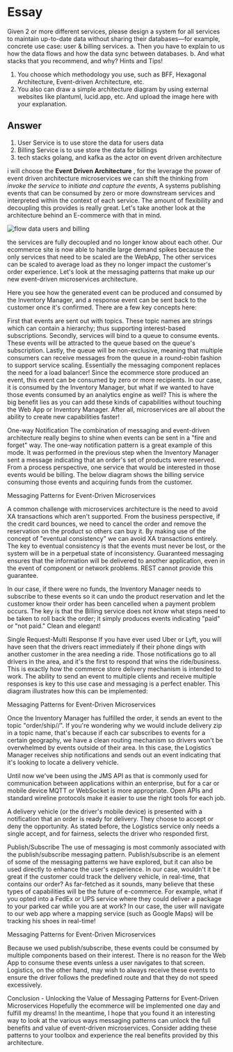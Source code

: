 # Essay
Given 2 or more different services, please design a system for all
services to maintain up-to-date data without sharing their
databases—for example, concrete use case: user & billing services.
a. Then you have to explain to us how the data flows and how the data sync between databases.
b. And what stacks that you recommend, and why?
Hints and Tips!
1. You choose which methodology you use, such as BFF, Hexagonal
Architecture, Event-driven Architecture, etc.
2. You also can draw a simple architecture diagram by using external
websites like plantuml, lucid.app, etc. And upload the image here with
your explanation.

## Answer
1. User Service is to use store the data for users data 
2. Billing Service is to use store the data for billings
3. tech stacks golang, and kafka as the actor on event driven architecture

i will choose the **Event Driven Architecture** , for the leverage the power of event driven architecture microservices we can shift the thinking from *invoke the service* to *initiate and capture the events*, A systems publishing events that can be consumed by zero or more downstream services and interpreted within the context of each service. The amount of flexibility and decoupling this provides is really great. Let's take another look at the architecture behind an E-commerce with that in mind. 

![flow data users and billing](/assets/images/img1.png)

the services are fully decoupled and no longer know about each other. 
Our ecommerce site is now able to handle large demand spikes because the only services that need to be scaled are the WebApp, The other services can be scaled to average load as they no longer impact the customer's order experience. Let's look at the messaging patterns that make up our new event-driven microservices architecture.

Here you see how the generated event can be produced and consumed by the Inventory Manager, and a response event can be sent back to the customer once it's confirmed. There are a few key concepts here:

First that events are sent out with topics. These topic names are strings which can contain a hierarchy; thus supporting interest-based subscriptions.
Secondly, services will bind to a queue to consume events. These events will be attracted to the queue based on the queue's subscription.
Lastly, the queue will be non-exclusive, meaning that multiple consumers can receive messages from the queue in a round-robin fashion to support service scaling. Essentially the messaging component replaces the need for a load balancer!
Since the ecommerce store produced an event, this event can be consumed by zero or more recipients. In our case, it is consumed by the Inventory Manager, but what if we wanted to have those events consumed by an analytics engine as well? This is where the big benefit lies as you can add these kinds of capabilities without touching the Web App or Inventory Manager. After all, microservices are all about the ability to create new capabilities faster!

One-way Notification
The combination of messaging and event-driven architecture really begins to shine when events can be sent in a "fire and forget" way. The one-way notification pattern is a great example of this mode. It was performed in the previous step when the Inventory Manager sent a message indicating that an order's set of products were reserved. From a process perspective, one service that would be interested in those events would be billing. The below diagram shows the billing service consuming those events and acquiring funds from the customer.

Messaging Patterns for Event-Driven Microservices

A common challenge with microservices architecture is the need to avoid XA transactions which aren't supported. From the business perspective, if the credit card bounces, we need to cancel the order and remove the reservation on the product so others can buy it. By making use of the concept of "eventual consistency" we can avoid XA transactions entirely. The key to eventual consistency is that the events must never be lost, or the system will be in a perpetual state of inconsistency. Guaranteed messaging ensures that the information will be delivered to another application, even in the event of component or network problems. REST cannot provide this guarantee.

In our case, if there were no funds, the Inventory Manager needs to subscribe to these events so it can undo the product reservation and let the customer know their order has been cancelled when a payment problem occurs. The key is that the Billing service does not know what steps need to be taken to roll back the order; it simply produces events indicating "paid" or "not paid." Clean and elegant!

Single Request-Multi Response
If you have ever used Uber or Lyft, you will have seen that the drivers react immediately if their phone dings with another customer in the area needing a ride. Those notifications go to all drivers in the area, and it's the first to respond that wins the ride/business. This is exactly how the commerce store delivery mechanism is intended to work. The ability to send an event to multiple clients and receive multiple responses is key to this use case and messaging is a perfect enabler. This diagram illustrates how this can be implemented:

Messaging Patterns for Event-Driven Microservices

Once the Inventory Manager has fulfilled the order, it sends an event to the topic "order/ship//". If you're wondering why we would include delivery zip in a topic name, that's because if each car subscribes to events for a certain geography, we have a clean routing mechanism so drivers won't be overwhelmed by events outside of their area. In this case, the Logistics Manager receives ship notifications and sends out an event indicating that it's looking to locate a delivery vehicle.

Until now we've been using the JMS API as that is commonly used for communication between applications within an enterprise, but for a car or mobile device MQTT or WebSocket is more appropriate. Open APIs and standard wireline protocols make it easier to use the right tools for each job.

A delivery vehicle (or the driver's mobile device) is presented with a notification that an order is ready for delivery. They choose to accept or deny the opportunity. As stated before, the Logistics service only needs a single accept, and for fairness, selects the driver who responded first.

Publish/Subscribe
The use of messaging is most commonly associated with the publish/subscribe messaging pattern. Publish/subscribe is an element of some of the messaging patterns we have explored, but it can also be used directly to enhance the user's experience. In our case, wouldn't it be great if the customer could track the delivery vehicle, in real-time, that contains our order? As far-fetched as it sounds, many believe that these types of capabilities will be the future of e-commerce. For example, what if you opted into a FedEx or UPS service where they could deliver a package to your parked car while you are at work? In our case, the user will navigate to our web app where a mapping service (such as Google Maps) will be tracking his shoes in real-time!

Messaging Patterns for Event-Driven Microservices

Because we used publish/subscribe, these events could be consumed by multiple components based on their interest. There is no reason for the Web App to consume these events unless a user navigates to that screen. Logistics, on the other hand, may wish to always receive these events to ensure the driver follows the predefined route and that they do not speed excessively.

Conclusion - Unlocking the Value of Messaging Patterns for Event-Driven Microservices
Hopefully the ecommerce will be implemented one day and fulfill my dreams! In the meantime, I hope that you found it an interesting way to look at the various ways messaging patterns can unlock the full benefits and value of event-driven microservices. Consider adding these patterns to your toolbox and experience the real benefits provided by this architecture.